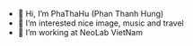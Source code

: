 - 👋 Hi, I’m PhaThaHu (Phan Thanh Hung)
- 👀 I’m interested nice image, music and travel
- 🌱 I’m working at NeoLab VietNam

<!---
thanhhungmk92/thanhhungmk92 is a ✨ special ✨ repository because its `README.md` (this file) appears on your GitHub profile.
You can click the Preview link to take a look at your changes.
--->
